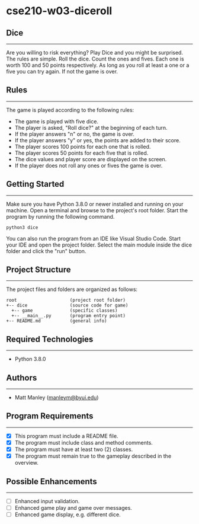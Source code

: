 # cse210-w03-diceroll

## Dice
---
Are you willing to risk everything? Play Dice and you might be surprised. The rules are simple. Roll 
the dice. Count the ones and fives. Each one is worth 100 and 50 points respectively. As long as you 
roll at least a one or a five you can try again. If not the game is over.

## Rules
---
The game is played according to the following rules:
- The game is played with five dice.
- The player is asked, "Roll dice?" at the beginning of each turn.
- If the player answers "n" or no, the game is over.
- If the player answers "y" or yes, the points are added to their score.
- The player scores 100 points for each one that is rolled.
- The player scores 50 points for each five that is rolled.
- The dice values and player score are displayed on the screen.
- If the player does not roll any ones or fives the game is over.

## Getting Started
---
Make sure you have Python 3.8.0 or newer installed and running on your machine. Open a terminal and 
browse to the project's root folder. Start the program by running the following command.
```
python3 dice 
```
You can also run the program from an IDE like Visual Studio Code. Start your IDE and open the 
project folder. Select the main module inside the dice folder and click the "run" button.

## Project Structure
---
The project files and folders are organized as follows:
```
root                    (project root folder)
+-- dice                (source code for game)
  +-- game              (specific classes)
  +-- __main__.py       (program entry point)
+-- README.md           (general info)
```

## Required Technologies
---
* Python 3.8.0

## Authors
---
* Matt Manley (manleym@byui.edu) 

## Program Requirements
---
- [x] This program must include a README file.
- [x] The program must include class and method comments.
- [x] The program must have at least two (2) classes.
- [x] The program must remain true to the gameplay described in the overview.

## Possible Enhancements
---
- [ ] Enhanced input validation.
- [ ] Enhanced game play and game over messages.
- [ ] Enhanced game display, e.g. different dice.